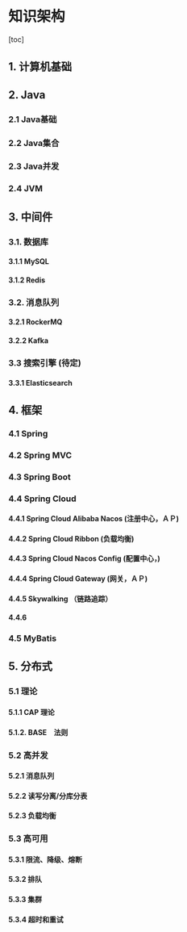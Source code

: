 # 知识架构

[toc]

## 1. 计算机基础

## 2. Java

### 2.1 Java基础

### 2.2 Java集合

### 2.3 Java并发

### 2.4 JVM

## 3. 中间件

### 3.1. 数据库

#### 3.1.1 MySQL

#### 3.1.2 Redis

### 3.2. 消息队列

#### 3.2.1 RockerMQ

#### 3.2.2 Kafka

### 3.3 搜索引擎 (待定)

#### 3.3.1 Elasticsearch

## 4. 框架

### 4.1 Spring

### 4.2 Spring MVC

### 4.3 Spring Boot

### 4.4 Spring Cloud

#### 4.4.1 Spring Cloud Alibaba Nacos (注册中心，ＡＰ)

#### 4.4.2 Spring Cloud Ribbon (负载均衡)

#### 4.4.3 Spring Cloud Nacos Config (配置中心，)

#### 4.4.4 Spring Cloud Gateway (网关，ＡＰ)

#### 4.4.5 Skywalking （链路追踪） 

#### 4.4.6 

### 4.5 MyBatis

## 5. 分布式

### 5.1 理论

#### 5.1.1 CAP 理论

#### 5.1.2. BASE　法则

### 5.2 高并发

#### 5.2.1 消息队列

#### 5.2.2 读写分离/分库分表

#### 5.2.3 负载均衡

### 5.3 高可用

#### 5.3.1 限流、降级、熔断

#### 5.3.2 排队

#### 5.3.3 集群

#### 5.3.4 超时和重试 